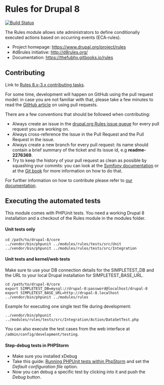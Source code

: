 # Rules for Drupal 8

[![Build Status](https://travis-ci.org/fago/rules.svg?branch=8.x-3.x)](https://travis-ci.org/fago/rules)

The Rules module allows site administrators to define conditionally executed
actions based on occurring events (ECA-rules).

* Project homepage: https://www.drupal.org/project/rules
* #d8rules initiative: http://d8rules.org/
* Documentation: https://thefubhy.gitbooks.io/rules

## Contributing

Link to [Rules 8.x-3.x contributing tasks](https://www.drupal.org/node/2245015#contributing).

For some time, development will happen on GitHub using the pull request model:
in case you are not familiar with that, please take a few minutes to read the
[GitHub article](https://help.github.com/articles/using-pull-requests) on using
pull requests.

There are a few conventions that should be followed when contributing:

* Always create an issue in the [drupal.org Rules issue queue](https://www.drupal.org/project/issues/rules)
  for every pull request you are working on.
* Always cross-reference the Issue in the Pull Request and the Pull Request in
  the issue.
* Always create a new branch for every pull request: its name should contain a
  brief summary of the ticket and its issue id, e.g **readme-2276369**.
* Try to keep the history of your pull request as clean as possible by squashing
  your commits: you can look at the [Symfony documentation](http://symfony.com/doc/current/cmf/contributing/commits.html)
  or at the [Git book](http://git-scm.com/book/en/Git-Tools-Rewriting-History#Changing-Multiple-Commit-Messages)
  for more information on how to do that.

For further information on how to contribute please refer to
[our documentation](https://thefubhy.gitbooks.io/rules/content/).

## Executing the automated tests

This module comes with PHPUnit tests. You need a working Drupal 8 installation
and a checkout of the Rules module in the modules folder.

#### Unit tests only

    cd /path/to/drupal-8/core
    ../vendor/bin/phpunit ../modules/rules/tests/src/Unit
    ../vendor/bin/phpunit ../modules/rules/tests/src/Integration

#### Unit tests and kernel/web tests

Make sure to use your DB connection details for the SIMPLETEST_DB and the URL to
your local Drupal installation for SIMPLETEST_BASE_URL.

    cd /path/to/drupal-8/core
    export SIMPLETEST_DB=mysql://drupal-8:password@localhost/drupal-8
    export SIMPLETEST_BASE_URL=http://drupal-8.localhost
    ../vendor/bin/phpunit ../modules/rules

Example for executing one single test file during development:

    ../vendor/bin/phpunit ../modules/rules/tests/src/Integration/Action/DataSetTest.php

You can also execute the test cases from the web interface at
``/admin/config/development/testing``.

#### Step-debug tests in PHPStorm

* Make sure you installed xDebug
* Take this guide: [Running PHPUnit tests within PhpStorm](https://www.drupal.org/node/2288559) and set the
  *Default configuration file* option.
* Now you can debug a specific test by clicking into it and push the *Debug* button.
